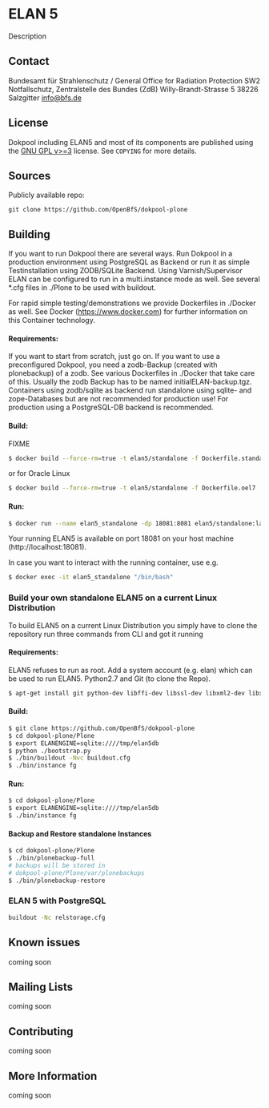 # ELAN 5
Description

Contact
-------
Bundesamt für Strahlenschutz / General Office for Radiation Protection
SW2 Notfallschutz, Zentralstelle des Bundes (ZdB)
Willy-Brandt-Strasse 5
38226 Salzgitter
info@bfs.de

License
------
Dokpool including ELAN5 and most of its components are published using the [GNU GPL v>=3](http://www.gnu.org/licenses/gpl-3.0) license.
See `COPYING` for more details.

Sources
---------
Publicly available repo:
```
git clone https://github.com/OpenBfS/dokpool-plone
```

## Building
If you want to run Dokpool there are several ways. Run Dokpool in a production environment using PostgreSQL as Backend or run it as simple Testinstallation using ZODB/SQLite Backend. Using Varnish/Supervisor ELAN can be configured to run in a multi.instance mode as well. See several *.cfg files in ./Plone to be used with buildout.

For rapid simple testing/demonstrations we provide Dockerfiles in ./Docker as well. See Docker (https://www.docker.com) for further information on this Container technology.

#### Requirements:
If you want to start from scratch, just go on. If you want to use a preconfigured Dokpool, you need a zodb-Backup (created with plonebackup) of a zodb. See various Dockerfiles in ./Docker that take care of this. Usually the zodb Backup has to be named initialELAN-backup.tgz. Containers using zodb/sqlite as backend run standalone using sqlite- and zope-Databases but are not recommended for production use! For production using a PostgreSQL-DB backend is recommended.

#### Build:
FIXME
```sh
$ docker build --force-rm=true -t elan5/standalone -f Dockerfile.standalone .
```
or for Oracle Linux
```sh
$ docker build --force-rm=true -t elan5/standalone -f Dockerfile.oel7 .
```
#### Run:
```sh
$ docker run --name elan5_standalone -dp 18081:8081 elan5/standalone:latest
```
Your running ELAN5 is available on port 18081 on your host machine (http://localhost:18081).

In case you want to interact with the running container, use e.g.
```sh
$ docker exec -it elan5_standalone "/bin/bash"
```

### Build your own standalone ELAN5 on a current Linux Distribution
To build ELAN5 on a current Linux Distribution you simply have to clone the repository run three commands from CLI and got it running 

#### Requirements:
ELAN5 refuses to run as root. Add a system account (e.g. elan) which can be used to run ELAN5.
Python2.7 and Git (to clone the Repo).
```sh
$ apt-get install git python-dev libffi-dev libssl-dev libxml2-dev libxslt-dev postgresql-server-dev libjpeg-turbo8-dev gcc
```

#### Build:

```sh
$ git clone https://github.com/OpenBfS/dokpool-plone
$ cd dokpool-plone/Plone
$ export ELANENGINE=sqlite:////tmp/elan5db
$ python ./bootstrap.py
$ ./bin/buildout -Nvc buildout.cfg
$ ./bin/instance fg
```

#### Run:

```sh
$ cd dokpool-plone/Plone
$ export ELANENGINE=sqlite:////tmp/elan5db
$ ./bin/instance fg
```

#### Backup and Restore standalone Instances

```sh
$ cd dokpool-plone/Plone
$ ./bin/plonebackup-full
# backups will be stored in
# dokpool-plone/Plone/var/plonebackups
$ ./bin/plonebackup-restore
```

### ELAN 5 with PostgreSQL
```sh
buildout -Nc relstorage.cfg
```


## Known issues
coming soon

## Mailing Lists
coming soon

## Contributing
coming soon

## More Information
coming soon

